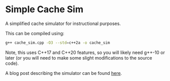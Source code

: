 # Simple Cache Sim

A simplified cache simulator for instructional purposes.

This can be compiled using:

```bash
g++ cache_sim.cpp -O3 --std=c++2a -o cache_sim
```

Note, this uses C++17 and C++20 features, so you will likely need g++-10 or later (or you will need to make some slight modifications to the source code).

A blog post describing the simulator can be found [here](https://coffeebeforearch.github.io/2020/12/16/cache-simulator.html).

